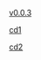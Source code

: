 
[v0.0.3](https://github.com/littleflute/The-Allman-Brothers-Band2/edit/master/The%201971%20Fillmore%20East%20Recordings%206CD-Set/readme.md)


[cd1](cd1)

[cd2](cd2)
